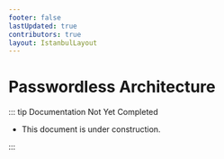 ```yaml
---
footer: false
lastUpdated: true
contributors: true
layout: IstanbulLayout
---
```


# Passwordless Architecture

::: tip Documentation Not Yet Completed

- This document is under construction.

:::
